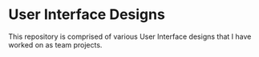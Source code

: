 # User Interface Designs

This repository is comprised of various User Interface designs that I have worked on as team projects.
